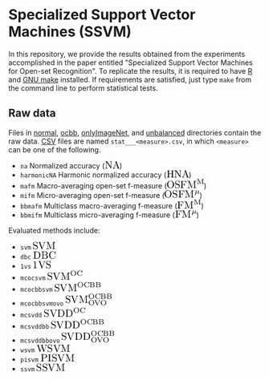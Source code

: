 # Specialized Support Vector Machines (SSVM)

In this repository, we provide the results obtained from the experiments accomplished in the paper entitled "Specialized Support Vector Machines for Open-set Recognition".
To replicate the results, it is required to have [R](https://cran.r-project.org/) and [GNU make](https://www.gnu.org/software/make/) installed.
If requirements are satisfied, just type `make` from the command line to perform statistical tests.

## Raw data

Files in [normal](statcsv_ossvm_R2_normal/), [ocbb](statcsv_ossvm_R2_normal_ocbb/), [onlyImageNet](statcsv_ossvm_R2_onlyImageNet/), and [unbalanced](statcsv_ossvm_R2_unbalanced_open/) directories contain the raw data.
[CSV](https://en.wikipedia.org/wiki/Comma-separated_values) files are named `stat___<measure>.csv`, in which `<measure>` can be one of the following.
- `na` Normalized accuracy (![](figs/na.png))
- `harmonicNA` Harmonic normalized accuracy (![](figs/hna.png))
- `mafm` Macro-averaging open-set f-measure (![](figs/mafm.png))
- `mifm` Micro-averaging open-set f-measure (![](figs/mifm.png))
- `bbmafm` Multiclass macro-averaging f-measure (![](figs/bbmafm.png))
- `bbmifm` Multiclass micro-averaging f-measure (![](figs/bbmifm.png))

Evaluated methods include:
- `svm` ![](figs/svm.png)
- `dbc` ![](figs/dbc.png)
- `1vs` ![](figs/1vs.png)
- `mcocsvm` ![](figs/mcocsvm.png)
- `mcocbbsvm` ![](figs/mcocbbsvm.png)
- `mcocbbsvmovo` ![](figs/mcocbbsvmOVO.png)
- `mcsvdd` ![](figs/mcsvdd.png)
- `mcsvddbb` ![](figs/mcsvddbb.png)
- `mcsvddbbovo` ![](figs/mcsvddbbOVO.png)
- `wsvm` ![](figs/wsvm.png)
- `pisvm` ![](figs/pisvm.png)
- `ssvm` ![](figs/ssvm.png)

